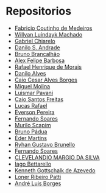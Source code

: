 # Repositorios

* [Fabricio Coutinho de Medeiros]()
* [Willyan Luindayk Machado]()
* [Gabriel Chiarelo]()
* [Danilo S. Andrade]()
* [Bruno Brancalhão]()
* [Alex Felipe Barbosa]()
* [Rafael Henrique de Morais]()
* [Danilo Alves]()
* [Caio Cesar Alves Borges]()
* [Miguel Molina]()
* [Luismar Pavani]()
* [Caio Santos Freitas]()
* [Lucas Rafael]()
* [Everson Pereira]()
* [Fernando Soares]()
* [Murilo Scapim]()
* [Bruno Pádua]()
* [Éder Martins]()
* [Ryhan Gustavo Brunello]()
* [Fernando Soares]()
* [CLEVELANDIO MARGIO DA SILVA]()
* [Iago Bettarello]()
* [Kenneth Gottschalk de Azevedo]()
* [Loner Ribeiro Patti]()
* [André Luis Borges](https://github.com/Andre-Borges/unifacef-react)
